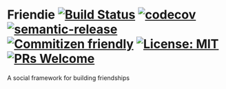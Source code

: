# Friendie [![Build Status](https://travis-ci.org/arvigeus/friendie.svg?branch=master)](https://travis-ci.org/arvigeus/friendie) [![codecov](https://codecov.io/gh/arvigeus/friendie/branch/master/graph/badge.svg)](https://codecov.io/gh/arvigeus/friendie) [![semantic-release](https://img.shields.io/badge/%20%20%F0%9F%93%A6%F0%9F%9A%80-semantic--release-e10079.svg)](https://github.com/semantic-release/semantic-release) [![Commitizen friendly](https://img.shields.io/badge/commitizen-friendly-brightgreen.svg)](http://commitizen.github.io/cz-cli/) [![License: MIT](https://img.shields.io/badge/License-MIT-brightgreen.svg)](https://opensource.org/licenses/MIT) [![PRs Welcome](https://img.shields.io/badge/PRs-welcome-brightgreen.svg)](http://makeapullrequest.com)

A social framework for building friendships
